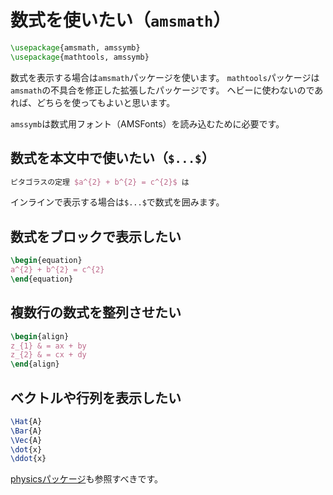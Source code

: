 # 数式を使いたい（``amsmath``）

```latex
\usepackage{amsmath, amssymb}
\usepackage{mathtools, amssymb}
```

数式を表示する場合は``amsmath``パッケージを使います。
``mathtools``パッケージは``amsmath``の不具合を修正した拡張したパッケージです。
ヘビーに使わないのであれば、どちらを使ってもよいと思います。

``amssymb``は数式用フォント（AMSFonts）を読み込むために必要です。

## 数式を本文中で使いたい（``$...$``）

```latex
ピタゴラスの定理 $a^{2} + b^{2} = c^{2}$ は
```

インラインで表示する場合は``$...$``で数式を囲みます。

## 数式をブロックで表示したい

```latex
\begin{equation}
a^{2} + b^{2} = c^{2}
\end{equation}
```

## 複数行の数式を整列させたい

```latex
\begin{align}
z_{1} & = ax + by
z_{2} & = cx + dy
\end{align}
```

## ベクトルや行列を表示したい

```latex
\Hat{A}
\Bar{A}
\Vec{A}
\dot{x}
\ddot{x}
```

[physicsパッケージ](./latex-physics.md)も参照すべきです。
